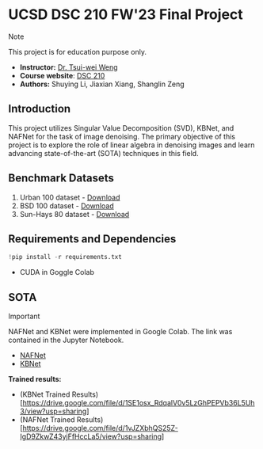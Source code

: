 # UCSD DSC 210 FW'23 Final Project
> [!NOTE]
> This project is for education purpose only.

* **Instructor:** [Dr. Tsui-wei Weng](https://lilyweng.github.io/)
* **Course website**: [DSC 210](https://lilywenglab.github.io/DSC-210-fa23/)
* **Authors:** Shuying Li, Jiaxian Xiang, Shanglin Zeng

## Introduction
This project utilizes Singular Value Decomposition (SVD), KBNet, and NAFNet for the task of image denoising. The primary objective of this project is to explore the role of linear algebra in denoising images and learn advancing state-of-the-art (SOTA) techniques in this field.

## Benchmark Datasets
1. Urban 100 dataset - [Download](https://uofi.box.com/shared/static/65upg43jjd0a4cwsiqgl6o6ixube6klm.zip)
2. BSD 100 dataset - [Download](https://uofi.box.com/shared/static/qgctsplb8txrksm9to9x01zfa4m61ngq.zip)
3. Sun-Hays 80 dataset - [Download](https://uofi.box.com/shared/static/rirohj4773jl7ef752r330rtqw23djt8.zip)

## Requirements and Dependencies
```python
!pip install -r requirements.txt
```
* CUDA in Goggle Colab
## SOTA
> [!IMPORTANT]
> NAFNet and KBNet were implemented in Google Colab. The link was contained in the Jupyter Notebook.
* [NAFNet](https://github.com/megvii-research/NAFNet)
* [KBNet](https://github.com/zhangyi-3/kbnet)

**Trained results:**
* (KBNet Trained Results)[https://drive.google.com/file/d/1SE1osx_RdqalV0v5LzGhPEPVb36L5Uh3/view?usp=sharing]
* (NAFNet Trained Results)[https://drive.google.com/file/d/1vJZXbhQS25Z-IgD9ZkwZ43yjFfHccLa5/view?usp=sharing]

